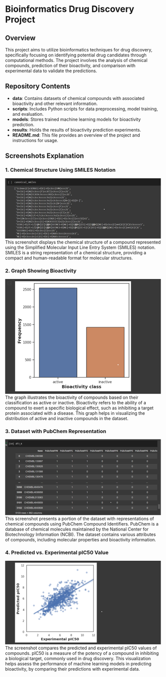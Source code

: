# Bioinformatics Drug Discovery Project

## Overview
This project aims to utilize bioinformatics techniques for drug discovery, specifically focusing on identifying potential drug candidates through computational methods. The project involves the analysis of chemical compounds, prediction of their bioactivity, and comparison with experimental data to validate the predictions.

## Repository Contents
- **data**: Contains datasets of chemical compounds with associated bioactivity and other relevant information.
- **scripts**: Includes Python scripts for data preprocessing, model training, and evaluation.
- **models**: Stores trained machine learning models for bioactivity prediction.
- **results**: Holds the results of bioactivity prediction experiments.
- **README.md**: This file provides an overview of the project and instructions for usage.

## Screenshots Explanation

### 1. Chemical Structure Using SMILES Notation
![Chemical Structure](screenshots/smiles_notation.png)
This screenshot displays the chemical structure of a compound represented using the Simplified Molecular Input Line Entry System (SMILES) notation. SMILES is a string representation of a chemical structure, providing a compact and human-readable format for molecular structures.

### 2. Graph Showing Bioactivity
![Bioactivity Graph](screenshots/classification_of_compounds.png)
The graph illustrates the bioactivity of compounds based on their classification as active or inactive. Bioactivity refers to the ability of a compound to exert a specific biological effect, such as inhibiting a target protein associated with a disease. This graph helps in visualizing the distribution of active and inactive compounds in the dataset.

### 3. Dataset with PubChem Representation
![Dataset with PubChem Representation](screenshots/dataset_with_pubchem_fingerprints.png)
This screenshot presents a portion of the dataset with representations of chemical compounds using PubChem Compound Identifiers. PubChem is a database of chemical molecules maintained by the National Center for Biotechnology Information (NCBI). The dataset contains various attributes of compounds, including molecular properties and bioactivity information.

### 4. Predicted vs. Experimental pIC50 Value
![Predicted vs. Experimental pIC50](screenshots/results.png)
The screenshot compares the predicted and experimental pIC50 values of compounds. pIC50 is a measure of the potency of a compound in inhibiting a biological target, commonly used in drug discovery. This visualization helps assess the performance of machine learning models in predicting bioactivity, by comparing their predictions with experimental data.

